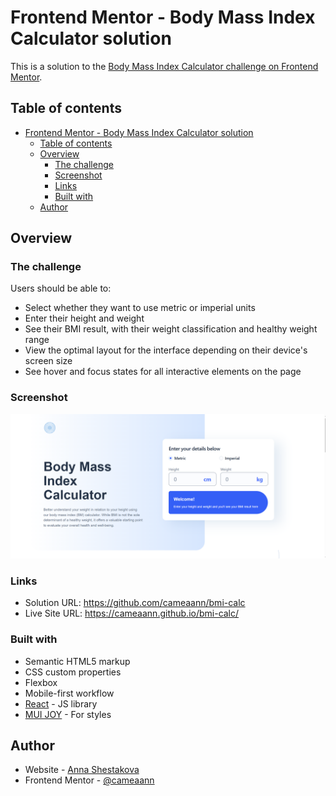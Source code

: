 # Frontend Mentor - Body Mass Index Calculator solution

This is a solution to the [Body Mass Index Calculator challenge on Frontend Mentor](https://www.frontendmentor.io/challenges/body-mass-index-calculator-brrBkfSz1T).

## Table of contents

- [Frontend Mentor - Body Mass Index Calculator solution](#frontend-mentor---body-mass-index-calculator-solution)
  - [Table of contents](#table-of-contents)
  - [Overview](#overview)
    - [The challenge](#the-challenge)
    - [Screenshot](#screenshot)
    - [Links](#links)
    - [Built with](#built-with)
  - [Author](#author)


## Overview

### The challenge

Users should be able to:

- Select whether they want to use metric or imperial units
- Enter their height and weight
- See their BMI result, with their weight classification and healthy weight range
- View the optimal layout for the interface depending on their device's screen size
- See hover and focus states for all interactive elements on the page

### Screenshot

![](./screenshot.png)


### Links

- Solution URL: https://github.com/cameaann/bmi-calc
- Live Site URL: https://cameaann.github.io/bmi-calc/

### Built with

- Semantic HTML5 markup
- CSS custom properties
- Flexbox
- Mobile-first workflow
- [React](https://reactjs.org/) - JS library
- [MUI JOY](https://mui.com/joy-ui/getting-started/) - For styles

## Author

- Website - [Anna Shestakova](https://cameaann.github.io/sha/)
- Frontend Mentor - [@cameaann](https://www.frontendmentor.io/profile/cameaann)
